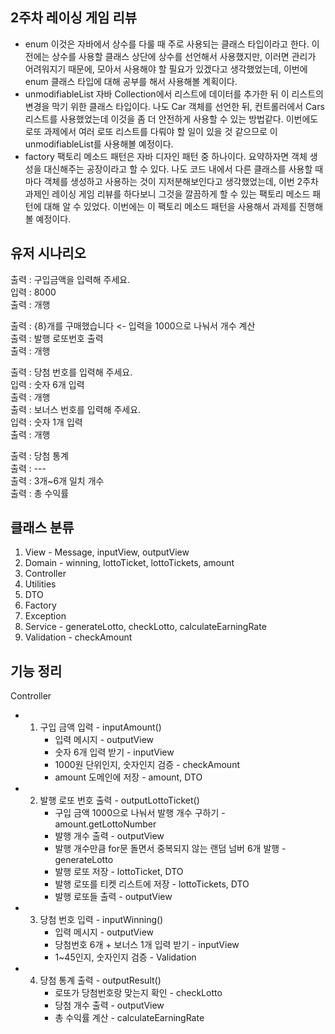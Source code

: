## 2주차 레이싱 게임 리뷰
- enum
  이것은 자바에서 상수를 다룰 때 주로 사용되는 클래스 타입이라고 한다. 이전에는 상수를 사용할 클래스 상단에
  상수를 선언해서 사용했지만, 이러면 관리가 어려워지기 때문에, 모아서 사용해야 할 필요가 있겠다고 생각했었는데,
  이번에 enum 클래스 타입에 대해 공부를 해서 사용해볼 계획이다. 
- unmodifiableList
  자바 Collection에서 리스트에 데이터를 추가한 뒤 이 리스트의 변경을 막기 위한 클래스 타입이다.
  나도 Car 객체를 선언한 뒤, 컨트롤러에서 Cars 리스트를 사용했었는데 이것을 좀 더 안전하게 사용할 수 있는 방법같다.
  이번에도 로또 과제에서 여러 로또 리스트를 다뤄야 할 일이 있을 것 같으므로 이 unmodifiableList를 사용해볼 예정이다.
- factory
  팩토리 메소드 패턴은 자바 디자인 패턴 중 하나이다. 요약하자면 객체 생성을 대신해주는 공장이라고 할 수 있다.
  나도 코드 내에서 다른 클래스를 사용할 때마다 객체를 생성하고 사용하는 것이 지저분해보인다고 생각했었는데,
  이번 2주차 과제인 레이싱 게임 리뷰를 하다보니 그것을 깔끔하게 할 수 있는 팩토리 메소드 패턴에 대해 알 수 있었다.
  이번에는 이 팩토리 메소드 패턴을 사용해서 과제를 진행해 볼 예정이다.

## 유저 시나리오
출력 : 구입금액을 입력해 주세요.  
입력 : 8000   
출력 : 개행  

출력 : {8}개를 구매했습니다  <- 입력을 1000으로 나눠서 개수 계산  
출력 : 발행 로또번호 출력  
출력 : 개행  

출력 : 당첨 번호를 입력해 주세요.  
입력 : 숫자 6개 입력  
출력 : 개행  
출력 : 보너스 번호를 입력해 주세요.  
입력 : 숫자 1개 입력  
출력 : 개행  
 
출력 : 당첨 통계  
출력 : ---  
출력 : 3개~6개 일치 개수  
출력 : 총 수익률  

## 클래스 분류
1. View - Message, inputView, outputView  
2. Domain - winning, lottoTicket, lottoTickets, amount  
3. Controller    
4. Utilities  
5. DTO   
6. Factory  
7. Exception  
8. Service - generateLotto, checkLotto, calculateEarningRate  
9. Validation - checkAmount  

## 기능 정리
Controller
- 1. 구입 금액 입력 - inputAmount()  
       - 입력 메시지 - outputView  
       - 숫자 6개 입력 받기 - inputView  
       - 1000원 단위인지, 숫자인지 검증 - checkAmount  
       - amount 도메인에 저장 - amount, DTO
          
- 2. 발행 로또 번호 출력 - outputLottoTicket()
       - 구입 금액 1000으로 나눠서 발행 개수 구하기 - amount.getLottoNumber
       - 발행 개수 출력 - outputView
       - 발행 개수만큼 for문 돌면서 중복되지 않는 랜덤 넘버 6개 발행 - generateLotto
       - 발행 로또 저장 - lottoTicket, DTO
       - 발행 로또를 티켓 리스트에 저장 - lottoTickets, DTO
       - 발행 로또들 출력 - outputView
    
- 3. 당첨 번호 입력 - inputWinning()
       - 입력 메시지 - outputView
       - 당첨번호 6개 + 보너스 1개 입력 받기 - inputView
       - 1~45인지, 숫자인지 검증 - Validation
        
- 4. 당첨 통계 출력 - outputResult()
       - 로또가 당첨번호랑 맞는지 확인 - checkLotto
       - 당첨 개수 출력 - outputView
       - 총 수익률 계산 - calculateEarningRate
